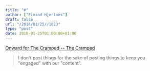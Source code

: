 ```yaml
---
title: "#"
author: ["Eivind Hjertnes"]
draft: false
url: "/2018/01/25//1023"
type: "post"
date: 2018-01-25T01:00:00+01:00
---
```


[Onward for The
Cramped -- The Cramped](http://www.thecramped.com/onward-for-the-cramped/)

> I don't post things for the sake of posting things to keep you
> "engaged" with our "content".
